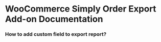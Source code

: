 # WooCommerce Simply Order Export Add-on Documentation

### How to add custom field to export report?

